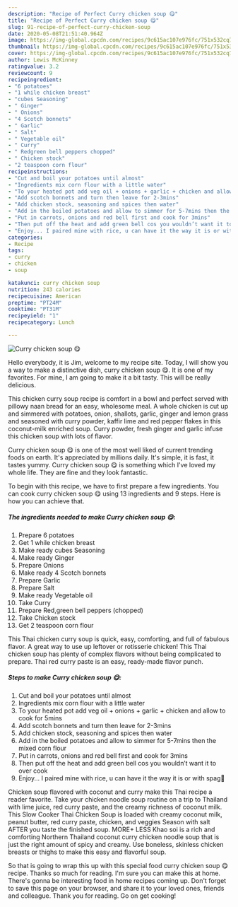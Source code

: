 ```yaml
---
description: "Recipe of Perfect Curry chicken soup 😋"
title: "Recipe of Perfect Curry chicken soup 😋"
slug: 91-recipe-of-perfect-curry-chicken-soup
date: 2020-05-08T21:51:40.964Z
image: https://img-global.cpcdn.com/recipes/9c615ac107e976fc/751x532cq70/curry-chicken-soup-😋-recipe-main-photo.jpg
thumbnail: https://img-global.cpcdn.com/recipes/9c615ac107e976fc/751x532cq70/curry-chicken-soup-😋-recipe-main-photo.jpg
cover: https://img-global.cpcdn.com/recipes/9c615ac107e976fc/751x532cq70/curry-chicken-soup-😋-recipe-main-photo.jpg
author: Lewis McKinney
ratingvalue: 3.2
reviewcount: 9
recipeingredient:
- "6 potatoes"
- "1 while chicken breast"
- "cubes Seasoning"
- " Ginger"
- " Onions"
- "4 Scotch bonnets"
- " Garlic"
- " Salt"
- " Vegetable oil"
- " Curry"
- " Redgreen bell peppers chopped"
- " Chicken stock"
- "2 teaspoon corn flour"
recipeinstructions:
- "Cut and boil your potatoes until almost"
- "Ingredients mix corn flour with a little water"
- "To your heated pot add veg oil + onions + garlic + chicken and allow to cook for 5mins"
- "Add scotch bonnets and turn then leave for 2-3mins"
- "Add chicken stock, seasoning and spices then water"
- "Add in the boiled potatoes and allow to simmer for 5-7mins then the mixed corn flour"
- "Put in carrots, onions and red bell first and cook for 3mins"
- "Then put off the heat and add green bell cos you wouldn’t want it to over cook"
- "Enjoy... I paired mine with rice, u can have it the way it is or with spag🤡"
categories:
- Recipe
tags:
- curry
- chicken
- soup

katakunci: curry chicken soup 
nutrition: 243 calories
recipecuisine: American
preptime: "PT24M"
cooktime: "PT31M"
recipeyield: "1"
recipecategory: Lunch

---
```



![Curry chicken soup 😋](https://img-global.cpcdn.com/recipes/9c615ac107e976fc/751x532cq70/curry-chicken-soup-😋-recipe-main-photo.jpg)

Hello everybody, it is Jim, welcome to my recipe site. Today, I will show you a way to make a distinctive dish, curry chicken soup 😋. It is one of my favorites. For mine, I am going to make it a bit tasty. This will be really delicious.

This chicken curry soup recipe is comfort in a bowl and perfect served with pillowy naan bread for an easy, wholesome meal. A whole chicken is cut up and simmered with potatoes, onion, shallots, garlic, ginger and lemon grass and seasoned with curry powder, kaffir lime and red pepper flakes in this coconut-milk enriched soup. Curry powder, fresh ginger and garlic infuse this chicken soup with lots of flavor.

Curry chicken soup 😋 is one of the most well liked of current trending foods on earth. It's appreciated by millions daily. It's simple, it is fast, it tastes yummy. Curry chicken soup 😋 is something which I've loved my whole life. They are fine and they look fantastic.


To begin with this recipe, we have to first prepare a few ingredients. You can cook curry chicken soup 😋 using 13 ingredients and 9 steps. Here is how you can achieve that.

<!--inarticleads1-->

##### The ingredients needed to make Curry chicken soup 😋:

1. Prepare 6 potatoes
1. Get 1 while chicken breast
1. Make ready cubes Seasoning
1. Make ready  Ginger
1. Prepare  Onions
1. Make ready 4 Scotch bonnets
1. Prepare  Garlic
1. Prepare  Salt
1. Make ready  Vegetable oil
1. Take  Curry
1. Prepare  Red,green bell peppers (chopped)
1. Take  Chicken stock
1. Get 2 teaspoon corn flour


This Thai chicken curry soup is quick, easy, comforting, and full of fabulous flavor. A great way to use up leftover or rotisserie chicken! This Thai chicken soup has plenty of complex flavors without being complicated to prepare. Thai red curry paste is an easy, ready-made flavor punch. 

<!--inarticleads2-->

##### Steps to make Curry chicken soup 😋:

1. Cut and boil your potatoes until almost
1. Ingredients mix corn flour with a little water
1. To your heated pot add veg oil + onions + garlic + chicken and allow to cook for 5mins
1. Add scotch bonnets and turn then leave for 2-3mins
1. Add chicken stock, seasoning and spices then water
1. Add in the boiled potatoes and allow to simmer for 5-7mins then the mixed corn flour
1. Put in carrots, onions and red bell first and cook for 3mins
1. Then put off the heat and add green bell cos you wouldn’t want it to over cook
1. Enjoy... I paired mine with rice, u can have it the way it is or with spag🤡


Chicken soup flavored with coconut and curry make this Thai recipe a reader favorite. Take your chicken noodle soup routine on a trip to Thailand with lime juice, red curry paste, and the creamy richness of coconut milk. This Slow Cooker Thai Chicken Soup is loaded with creamy coconut milk, peanut butter, red curry paste, chicken, and veggies Season with salt AFTER you taste the finished soup. MORE+ LESS Khao soi is a rich and comforting Northern Thailand coconut curry chicken noodle soup that is just the right amount of spicy and creamy. Use boneless, skinless chicken breasts or thighs to make this easy and flavorful soup. 

So that is going to wrap this up with this special food curry chicken soup 😋 recipe. Thanks so much for reading. I'm sure you can make this at home. There's gonna be interesting food in home recipes coming up. Don't forget to save this page on your browser, and share it to your loved ones, friends and colleague. Thank you for reading. Go on get cooking!
